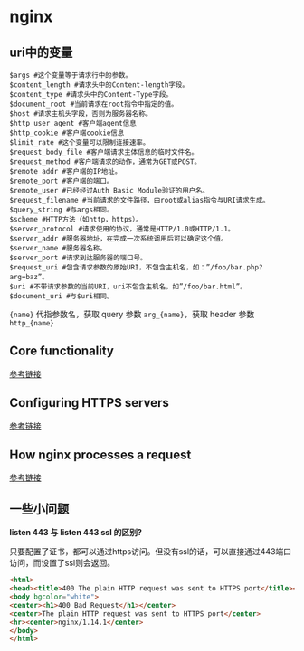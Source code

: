 # nginx

## uri中的变量

```nginx
$args #这个变量等于请求行中的参数。
$content_length #请求头中的Content-length字段。
$content_type #请求头中的Content-Type字段。
$document_root #当前请求在root指令中指定的值。
$host #请求主机头字段，否则为服务器名称。
$http_user_agent #客户端agent信息
$http_cookie #客户端cookie信息
$limit_rate #这个变量可以限制连接速率。
$request_body_file #客户端请求主体信息的临时文件名。
$request_method #客户端请求的动作，通常为GET或POST。
$remote_addr #客户端的IP地址。
$remote_port #客户端的端口。
$remote_user #已经经过Auth Basic Module验证的用户名。
$request_filename #当前请求的文件路径，由root或alias指令与URI请求生成。
$query_string #与args相同。
$scheme #HTTP方法（如http，https）。
$server_protocol #请求使用的协议，通常是HTTP/1.0或HTTP/1.1。
$server_addr #服务器地址，在完成一次系统调用后可以确定这个值。
$server_name #服务器名称。
$server_port #请求到达服务器的端口号。
$request_uri #包含请求参数的原始URI，不包含主机名，如：”/foo/bar.php?arg=baz”。
$uri #不带请求参数的当前URI，uri不包含主机名，如”/foo/bar.html”。
$document_uri #与$uri相同。
```

`{name}` 代指参数名，获取 query 参数 `arg_{name}`，获取 header 参数 `http_{name}`

## Core functionality

[参考链接](http://nginx.org/en/docs/ngx_core_module.html)

## Configuring HTTPS servers

[参考链接](https://cloud.tencent.com/developer/section/1258927)

## How nginx processes a request

[参考链接](https://cloud.tencent.com/developer/section/1258933)

## 一些小问题

**listen 443 与 listen 443 ssl 的区别?**

只要配置了证书，都可以通过https访问。但没有ssl的话，可以直接通过443端口访问，而设置了ssl则会返回。

```html
<html>
<head><title>400 The plain HTTP request was sent to HTTPS port</title></head>
<body bgcolor="white">
<center><h1>400 Bad Request</h1></center>
<center>The plain HTTP request was sent to HTTPS port</center>
<hr><center>nginx/1.14.1</center>
</body>
</html>
```
